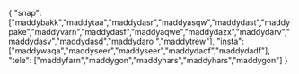 {
  "snap":  ["maddybakk","maddytaa","maddydasr","maddyasqw","maddydast","maddypake","maddyvarn","maddydasf","maddyaqwe","maddydazx","maddydarv","maddydasv","maddydasd","maddydaro ","maddytrew"],
  "insta": ["maddywaqa","maddyseer","maddyseer","maddydadf","maddydadf"],
  "tele":  ["maddyfarn","maddygon","maddyhars","maddyhars","maddygon"]
}

